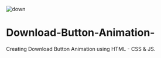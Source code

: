 ![down](https://github.com/creatoraashu/Download-Button-Animation-/assets/130897584/65745092-81dd-4a94-9217-17dab5ae3434)
# Download-Button-Animation-
Creating Download Button Animation using HTML - CSS &amp; JS.
